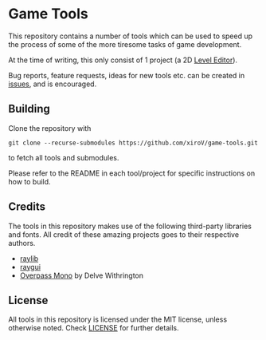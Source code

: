 # Game Tools

This repository contains a number of tools which can be used to speed up the process of some of the more tiresome tasks of game development.

At the time of writing, this only consist of 1 project (a 2D [Level Editor](https://github.com/xiroV/game-tools/tree/raygui/level_editor)).

Bug reports, feature requests, ideas for new tools etc. can be created in [issues](https://github.com/xiroV/game-tools/issues), and is encouraged.


## Building

Clone the repository with

```
git clone --recurse-submodules https://github.com/xiroV/game-tools.git
```

to fetch all tools and submodules.

Please refer to the README in each tool/project for specific instructions on how to build.


## Credits

The tools in this repository makes use of the following third-party libraries and fonts. All credit of these amazing projects goes to their respective authors.

 - [raylib](https://www.raylib.com/)
 - [raygui](https://github.com/raysan5/raygui)
 - [Overpass Mono](https://fonts.google.com/specimen/Overpass+Mono) by Delve Withrington


## License

All tools in this repository is licensed under the MIT license, unless otherwise noted. Check [LICENSE](https://github.com/xiroV/game-tools/blob/main/LICENSE) for further details.
